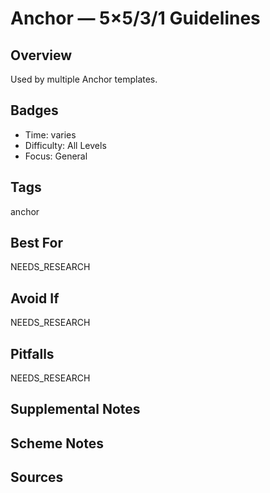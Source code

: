 # Anchor — 5×5/3/1 Guidelines


## Overview
Used by multiple Anchor templates.

## Badges
- Time: varies
- Difficulty: All Levels
- Focus: General

## Tags
anchor

## Best For
NEEDS_RESEARCH

## Avoid If
NEEDS_RESEARCH

## Pitfalls
NEEDS_RESEARCH

## Supplemental Notes


## Scheme Notes


## Sources

